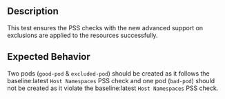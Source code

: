 ## Description

This test ensures the PSS checks with the new advanced support on exclusions are applied to the resources successfully.

## Expected Behavior

Two pods (`good-pod` & `excluded-pod`) should be created as it follows the baseline:latest `Host Namespaces` PSS check and one pod (`bad-pod`) should not be created as it violate the baseline:latest `Host Namespaces` PSS check.

